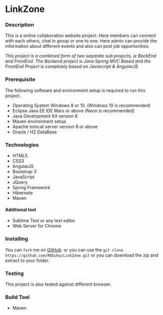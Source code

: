 # LinkZone 

### Description
This is a online collaboration website project. Here members can connect with each others, chat in group or one to one. Here admin can provide the information about different events and also can post job opportunities. 

*This project is a combined form of  two separate sub projects, ie BackEnd and FrontEnd. The Backend project is Java Spring MVC Based and the FrontEnd Project is completely based on Javascript & AngularJS.*



### Prerequisite
The following software and environment setup is required to run this project. 
* Operating System Windows 8 or 10. (Windows 10 is recommended)
* Eclipse Java EE IDE Mars or above (Neon is recommended)
* Java Development Kit version 8
* Maven environment setup
* Apache tomcat server version 8 or above
* Oracle / H2 DataBase 

### Technologies
* HTML5
* CSS3
* AngularJS
* Bootstrap 3
* JavaScript
* JQuery
* Spring Framework
* Hibernate
* Maven

#### Additional tool
* Sublime Text or any text editor
* Web Server for Chrome

### Installing
You can `fork` me on [GitHub](https://github.com/RDGuha/LinkZone). or you can use the `git clone https://github.com/RDGuha/LinkZone.git` or you can download the zip and extract to your folder. 

### Testing
This project is also tested against different browser.

### Build Tool
* Maven 


